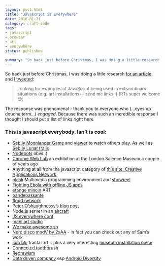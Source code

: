 ```yaml
---
layout: post.html
title: "Javascript is Everywhere"
date: 2016-01-21
category: craft-code
tags:
- javascript
- browser
- art
- everywhere
status: published

summary: "So back just before Christmas, I was doing a little research for an article and I tweeted:"
---
```


So back just before Christmas, I was doing a little research [for an article](https://24ways.org/2015/bringing-your-code-to-the-streets), and [I tweeted](https://twitter.com/Rumyra/status/670587879882625024):

>Looking for examples of JavaScript being used in extraordinary situations (e.g. art installations) - send me links :) (RTs super welcome 😊)

The response was phenomenal - thank you to everyone who (...eyes up douche term...) *engaged*. Because there was such an incredible response I thought I should put a list of links right here.

### This is javascript everybody. Isn’t is cool:

+ [Seb.ly Moonlander Game](http://moonlander.seb.ly/) and [viewer](http://moonlander.seb.ly/viewer/) to watch others play. As well as [Seb.ly Lunar trails](http://seb.ly/work/lunar-trails/)
+ [Nodebots](http://nodebots.io/) obvs :)
+ [Chrome Web Lab](http://www.chromeweblab.com/) an exhibition at the London Science Museum a couple of years ago
+ Anything at all from the javascript category of [this site: Creative Applications Network](http://www.creativeapplications.net/category/javascript-2/)
+ [plask](http://www.plask.org/) Multimedia programming environment and [showreel](https://vimeo.com/27737392)
+ [Fighting Ebola with offline JS apps](https://www.youtube.com/watch?v=1sLjWlWvCsc)
+ [etange minoin](http://www.etrangemiroir.org/) ART
+ [bandepassante](http://bandepassante.org/)
+ [flood network](http://flood.network/)
+ [Peter O’shaughnessy’s blog post](http://www.peteroshaughnessy.com/post/132897105349/robots-virtual-reality-and-the-internet-of)
+ Node.js server in an [aircraft](http://reaktor.com/blog/aircraft-customer-experience-on-a-new-level/)
+ [JS everywhere conf](http://www.jseverywhere.org/)
+ [mani art studio](http://maniartstudio.com/)
+ [We make awesome sh](http://wemakeawesomesh.it/)
+ [Nerd disco](https://www.youtube.com/watch?v=tia6iP85Zuk)
[modV by 2xAA](https://github.com/2xAA/modV) - in fact you can check out any of Sam’s work
+ [sub blu](http://sub.blue/) fractal art… plus a very interesting [museum installation piece](http://2008.sub.blue/blog/2011/7/5/riverside.html)
+ [Connected toothbrush](https://babyis60.wordpress.com/2015/10/20/the-internet-of-stupid-things/)
+ [Redrawism](https://www.facebook.com/redrawism?_rdr=p)
+ [Data driven company](http://variable.io/) esp [Android Diversity](http://variable.io/android-diversity/)
